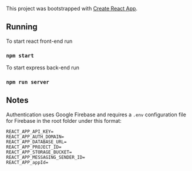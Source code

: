 This project was bootstrapped with [Create React App](https://github.com/facebook/create-react-app).

## Running

To start react front-end run
### `npm start`

To start express back-end run 
### `npm run server`

## Notes
Authentication uses Google Firebase and requires a `.env` configuration file for Firebase in the root folder under this format: 
```
REACT_APP_API_KEY=
REACT_APP_AUTH_DOMAIN=
REACT_APP_DATABASE_URL=
REACT_APP_PROJECT_ID=
REACT_APP_STORAGE_BUCKET=
REACT_APP_MESSAGING_SENDER_ID=
REACT_APP_appId=
```
